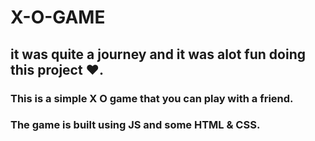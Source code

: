 # X-O-GAME 
## it was quite a journey and it was alot fun doing this project &hearts;.
### This is a simple X O game that you can play with a friend.
### The game is built using JS and some HTML & CSS.

